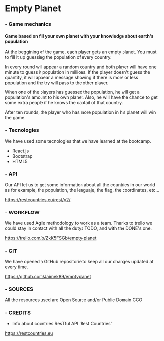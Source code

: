 # Empty Planet

### - Game mechanics

#### Game based on fill your own planet with your knowledge about earth's population

At the beggining of the game, each player gets an empty planet. You must to fill it up guessing the population of every country.

In every round will appear a random country and both player will have one minute to guess it population in millions.
If the player doesn't guess the quantity, it will appear a message showing if there is more or less population and the try will pass to the other player.

When one of the players has guessed the population, he will get a population's amount to his own planet. Also, he will have the chance to get some extra people if he knows the captail of that country.

After ten rounds, the player who has more population in his planet will win the game.

### - Tecnologies

We have used some tecnologies that we have learned at the bootcamp.

- React.js
- Bootstrap
- HTML5

### - API

Our API let us to get some information about all the countries in our world as for example, the population, the lenguaje, the flag, the coordinates, etc...

https://restcountries.eu/rest/v2/

### - WORKFLOW

We have used Agile methodology to work as a team. Thanks to trello we could stay in contact with all the dutys TODO, and with the DONE's one.

https://trello.com/b/ZkK5FSGb/empty-planet

### - GIT

We have opened a GitHub repositorie to keep all our changes updated at every time.

https://github.com/Jaimek89/emptyplanet

### - SOURCES

All the resources used are Open Source and/or Public Domain CCO

### - CREDITS

- Info about countries ResTful API 'Rest Countries'

https://restcountries.eu

